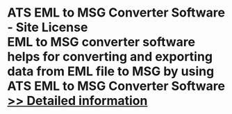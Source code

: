 # ATS EML to MSG Converter Software - Site License<br />EML to MSG converter software helps for converting and exporting data from EML file to MSG by using ATS EML to MSG Converter Software<br />[>> Detailed information](https://secure.shareit.com/shareit/product.html?productid=300778872&affiliateid=200057808)